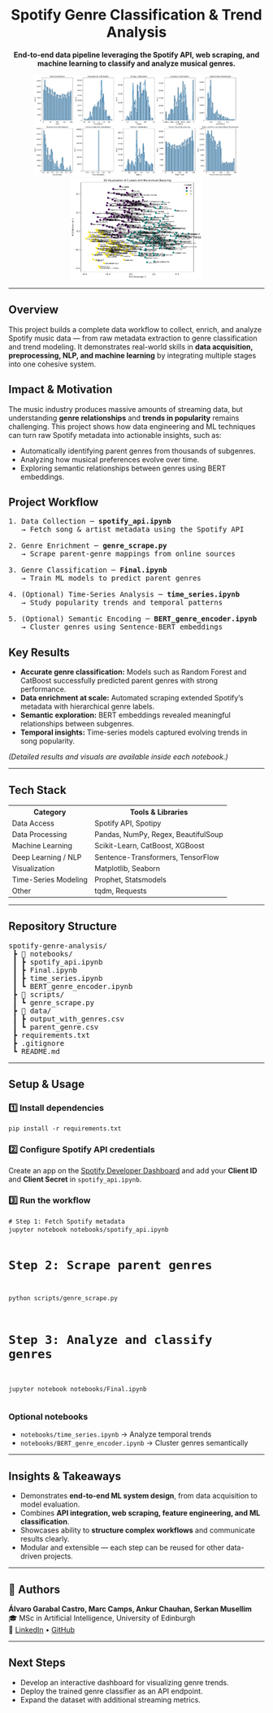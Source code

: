 <h1 align="center">Spotify Genre Classification & Trend Analysis</h1>

<p align="center">
<b>End-to-end data pipeline leveraging the Spotify API, web scraping, and machine learning to classify and analyze musical genres.</b>
</p>

<p align="center">
  <img src="assets/image1.png" height="200" width="auto">
  <img src="assets/image2.png" height="200" width="auto">
</p>

<hr>

<h2>Overview</h2>
<p>
This project builds a complete data workflow to collect, enrich, and analyze Spotify music data — from raw metadata extraction to genre classification and trend modeling.  
It demonstrates real-world skills in <b>data acquisition, preprocessing, NLP, and machine learning</b> by integrating multiple stages into one cohesive system.
</p>

<h2>Impact & Motivation</h2>
<p>
The music industry produces massive amounts of streaming data, but understanding <b>genre relationships</b> and <b>trends in popularity</b> remains challenging.  
This project shows how data engineering and ML techniques can turn raw Spotify metadata into actionable insights, such as:
</p>
<ul>
  <li>Automatically identifying parent genres from thousands of subgenres.</li>
  <li>Analyzing how musical preferences evolve over time.</li>
  <li>Exploring semantic relationships between genres using BERT embeddings.</li>
</ul>

<h2>Project Workflow</h2>

<pre>
1. Data Collection ─ <b>spotify_api.ipynb</b>  
   → Fetch song & artist metadata using the Spotify API  

2. Genre Enrichment ─ <b>genre_scrape.py</b>  
   → Scrape parent-genre mappings from online sources  

3. Genre Classification ─ <b>Final.ipynb</b>  
   → Train ML models to predict parent genres  

4. (Optional) Time-Series Analysis ─ <b>time_series.ipynb</b>  
   → Study popularity trends and temporal patterns  

5. (Optional) Semantic Encoding ─ <b>BERT_genre_encoder.ipynb</b>  
   → Cluster genres using Sentence-BERT embeddings
</pre>

<h2>Key Results</h2>
<ul>
  <li><b>Accurate genre classification:</b> Models such as Random Forest and CatBoost successfully predicted parent genres with strong performance.</li>
  <li><b>Data enrichment at scale:</b> Automated scraping extended Spotify’s metadata with hierarchical genre labels.</li>
  <li><b>Semantic exploration:</b> BERT embeddings revealed meaningful relationships between subgenres.</li>
  <li><b>Temporal insights:</b> Time-series models captured evolving trends in song popularity.</li>
</ul>
<p><i>(Detailed results and visuals are available inside each notebook.)</i></p>

<hr>

<h2>Tech Stack</h2>
<table>
<tr><th>Category</th><th>Tools & Libraries</th></tr>
<tr><td>Data Access</td><td>Spotify API, Spotipy</td></tr>
<tr><td>Data Processing</td><td>Pandas, NumPy, Regex, BeautifulSoup</td></tr>
<tr><td>Machine Learning</td><td>Scikit-Learn, CatBoost, XGBoost</td></tr>
<tr><td>Deep Learning / NLP</td><td>Sentence-Transformers, TensorFlow</td></tr>
<tr><td>Visualization</td><td>Matplotlib, Seaborn</td></tr>
<tr><td>Time-Series Modeling</td><td>Prophet, Statsmodels</td></tr>
<tr><td>Other</td><td>tqdm, Requests</td></tr>
</table>

<hr>

<h2>Repository Structure</h2>
<pre>
spotify-genre-analysis/
 ┣ 📂 notebooks/
 ┃ ┣ spotify_api.ipynb
 ┃ ┣ Final.ipynb
 ┃ ┣ time_series.ipynb
 ┃ ┗ BERT_genre_encoder.ipynb
 ┣ 📂 scripts/
 ┃ ┗ genre_scrape.py
 ┣ 📂 data/
 ┃ ┣ output_with_genres.csv
 ┃ ┗ parent_genre.csv
 ┣ requirements.txt
 ┣ .gitignore
 ┗ README.md
</pre>

<hr>

<h2>Setup & Usage</h2>

<h3>1️⃣ Install dependencies</h3>
<pre><code>pip install -r requirements.txt</code></pre>

<h3>2️⃣ Configure Spotify API credentials</h3>
<p>Create an app on the <a href="https://developer.spotify.com/dashboard/">Spotify Developer Dashboard</a> and add your <b>Client ID</b> and <b>Client Secret</b> in <code>spotify_api.ipynb</code>.</p>

<h3>3️⃣ Run the workflow</h3>
<pre><code># Step 1: Fetch Spotify metadata
jupyter notebook notebooks/spotify_api.ipynb

# Step 2: Scrape parent genres
python scripts/genre_scrape.py

# Step 3: Analyze and classify genres
jupyter notebook notebooks/Final.ipynb
</code></pre>

<h3>Optional notebooks</h3>
<ul>
  <li><code>notebooks/time_series.ipynb</code> → Analyze temporal trends</li>
  <li><code>notebooks/BERT_genre_encoder.ipynb</code> → Cluster genres semantically</li>
</ul>

<hr>

<h2>Insights & Takeaways</h2>
<ul>
  <li>Demonstrates <b>end-to-end ML system design</b>, from data acquisition to model evaluation.</li>
  <li>Combines <b>API integration, web scraping, feature engineering, and ML classification</b>.</li>
  <li>Showcases ability to <b>structure complex workflows</b> and communicate results clearly.</li>
  <li>Modular and extensible — each step can be reused for other data-driven projects.</li>
</ul>

<hr>

<h2>👤 Authors</h2>
<p><b>Álvaro Garabal Castro, Marc Camps, Ankur Chauhan, Serkan Musellim</b><br>
🎓 MSc in Artificial Intelligence, University of Edinburgh<br>
🔗 <a href="https://www.linkedin.com/in/alvarogarabal">LinkedIn</a> • 
<a href="https://github.com/yourusername">GitHub</a></p>

<hr>

<h2>Next Steps</h2>
<ul>
  <li>Develop an interactive dashboard for visualizing genre trends.</li>
  <li>Deploy the trained genre classifier as an API endpoint.</li>
  <li>Expand the dataset with additional streaming metrics.</li>
</ul>








